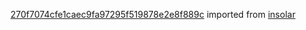 [270f7074cfe1caec9fa97295f519878e2e8f889c](https://github.com/insolar/insolar/commit/270f7074cfe1caec9fa97295f519878e2e8f889c) imported from [insolar](https://github.com/insolar/insolar)
